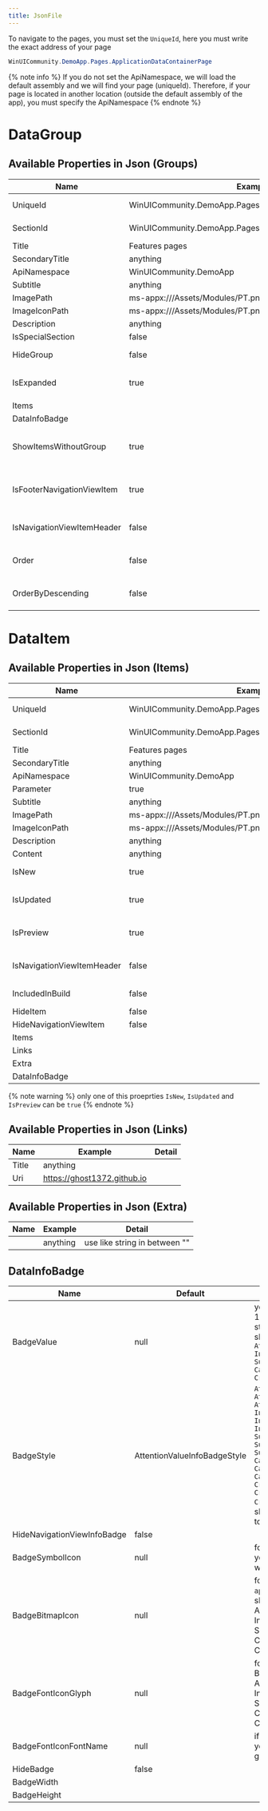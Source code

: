 ```yaml
---
title: JsonFile
---
```


To navigate to the pages, you must set the `UniqueId`, here you must write the exact address of your page

```cs
WinUICommunity.DemoApp.Pages.ApplicationDataContainerPage
```

{% note info %}
If you do not set the ApiNamespace, we will load the default assembly and we will find your page (uniqueId). Therefore, if your page is located in another location (outside the default assembly of the app), you must specify the ApiNamespace
{% endnote %}

# DataGroup
## Available Properties in Json (Groups)
|Name|Example|Detail|
|-|-|-|
|UniqueId|WinUICommunity.DemoApp.Pages.ApplicationDataContainerPage|Full address to a Page in Project|
|SectionId|WinUICommunity.DemoApp.Pages.mySectionPage|Full address to a SectionPage in Project|
|Title|Features pages|Top Level Menu Item|
|SecondaryTitle|anything||
|ApiNamespace|WinUICommunity.DemoApp|Application Namespace|
|Subtitle|anything||
|ImagePath|ms-appx:///Assets/Modules/PT.png||
|ImageIconPath|ms-appx:///Assets/Modules/PT.png||
|Description|anything||
|IsSpecialSection|false||
|HideGroup|false|Hide or Show a Group with Items|
|IsExpanded|true|If it is true NavigationViewItem will be expanded|
|Items||See Below|
|DataInfoBadge||See Below|
|ShowItemsWithoutGroup|true|if you set this to true, all items of the group will be added directly to the NavigationView|
|IsFooterNavigationViewItem|true|if you set this to true, item will be added into navigationView FooterMenuItems|
|IsNavigationViewItemHeader|false|if you set this to true, item will be added as NavigationViewItemHeader|
|Order|false|if you set this to true, items will be Sorted by Ascending|
|OrderByDescending|false|if you set this to true, items will be Sorted by Descending|


# DataItem
## Available Properties in Json (Items)
|Name|Example|Detail|
|-|-|-|
|UniqueId|WinUICommunity.DemoApp.Pages.ApplicationDataContainerPage|Full address to a Page in Project|
|SectionId|WinUICommunity.DemoApp.Pages.mySectionPage|Full address to a SectionPage in Project|
|Title|Features pages|Top Level Menu Item|
|SecondaryTitle|anything||
|ApiNamespace|WinUICommunity.DemoApp|Application Namespace|
|Parameter|true|anything|
|Subtitle|anything||
|ImagePath|ms-appx:///Assets/Modules/PT.png||
|ImageIconPath|ms-appx:///Assets/Modules/PT.png||
|Description|anything||
|Content|anything||
|IsNew|true|if set true you can filter items based on new items|
|IsUpdated|true|if set true you can filter items based on updated items|
|IsPreview|true|if set true you can filter items based on preview items|
|IsNavigationViewItemHeader|false|if you set this to true, item will be added as NavigationViewItemHeader|
|IncludedInBuild|false|if set true item will be enabled|
|HideItem|false|if set true item will be hide|
|HideNavigationViewItem|false|if set true item will be hide|
|Items|||
|Links||See Below|
|Extra||See Below|
|DataInfoBadge||See Below|

{% note warning %}
only one of this proeprties `IsNew`, `IsUpdated` and `IsPreview` can be `true`
{% endnote %}

## Available Properties in Json (Links)
|Name|Example|Detail|
|-|-|-|
|Title|anything||
|Uri|https://ghost1372.github.io||


## Available Properties in Json (Extra)
|Name|Example|Detail|
|-|-|-|
||anything|use like string in between ""|

## DataInfoBadge
|Name|Default|Detail|
|-|-|-|
|BadgeValue|null|you should set an integer value like: 10 in a string format (we convert string to int internally) also you should set `BadgeStyle` to one of the `AttentionValueInfoBadgeStyle, InformationalValueInfoBadgeStyle, SuccessValueInfoBadgeStyle, CautionValueInfoBadgeStyle, CriticalValueInfoBadgeStyle`|
|BadgeStyle|AttentionValueInfoBadgeStyle|`AttentionDotInfoBadgeStyle, AttentionIconInfoBadgeStyle, AttentionValueInfoBadgeStyle, InformationalDotInfoBadgeStyle, InformationalIconInfoBadgeStyle, InformationalValueInfoBadgeStyle, SuccessDotInfoBadgeStyle, SuccessIconInfoBadgeStyle, SuccessValueInfoBadgeStyle, CautionDotInfoBadgeStyle, CautionIconInfoBadgeStyle, CautionValueInfoBadgeStyle, CriticalDotInfoBadgeStyle, CriticalIconInfoBadgeStyle, CriticalValueInfoBadgeStyle`you should set correct style if you want to use BadgeValue or Icon or Dot|
|HideNavigationViewInfoBadge|false||
|BadgeSymbolIcon|null|for example: `Sync` , we will convert your string to Symbol so please write correct symbol name|
|BadgeBitmapIcon|null|for example: `ms-appx:///Assets/Modules/PT.png` you should set BadgeStyle to one of the AttentionIconInfoBadgeStyle, InformationalIconInfoBadgeStyle, SuccessIconInfoBadgeStyle, CautionIconInfoBadgeStyle, CriticalIconInfoBadgeStyle |
|BadgeFontIconGlyph|null|for example: `E710` , you should set BadgeStyle to one of the AttentionIconInfoBadgeStyle, InformationalIconInfoBadgeStyle, SuccessIconInfoBadgeStyle, CautionIconInfoBadgeStyle, CriticalIconInfoBadgeStyle |
|BadgeFontIconFontName|null|if you are using `BadgeFontIconGlyph` you can set FontName for using glyphs|
|HideBadge|false||
|BadgeWidth|||
|BadgeHeight|||
